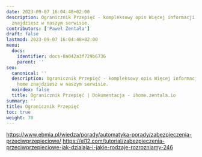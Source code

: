 ```yaml
---
date: 2023-09-07 16:04:48+02:00
description: Ogranicznik Przepięć - kompleksowy opis Więcej informacji na smart home
  znajdziesz w naszym serwisie.
contributors: ['Paweł Żentała']
draft: false
lastmod: 2023-09-07 16:04:48+02:00
menu:
  docs:
    identifier: docs-0a042a3f729b6736
    parent: ''
seo:
  canonical: ''
  description: Ogranicznik Przepięć - kompleksowy opis Więcej informacji na smart
    home znajdziesz w naszym serwisie.
  noindex: false
  title: Ogranicznik Przepięć | Dokumentacja - ihome.zentala.io
summary: ''
title: Ogranicznik Przepięć
toc: true
weight: 70
---
```



https://www.ebmia.pl/wiedza/porady/automatyka-porady/zabezpieczenia-przeciwprzepieciowe/
https://el12.com/tutorial/zabezpieczenia-przeciwprzepieciowe-jak-dzialaja-i-jakie-rodzaje-rozrozniamy-246
